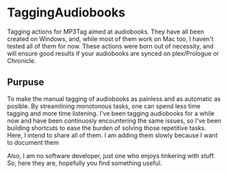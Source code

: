 # TaggingAudiobooks
Tagging actions for MP3Tag aimed at audiobooks. They have all been created on Windows, and, while most of them work on Mac too, I haven't tested all of them for now. These actions were born out of necessity, and will ensure good results if your audiobooks are synced on plex/Prologue or Chronicle. 


## **Purpuse**
To make the manual tagging of audiobooks as painless and as automatic as posible. By streamlining monotonous tasks, one can spend less time tagging and more time listening. I've been tagging audiobooks for a while now and have been continuosly encountering the same issues, so I've been building shortcuts to ease the burden of solving those repetitive tasks. Here, I intend to share all of them. I am adding them slowly because I want to document them

Also, I am no software developer, just one who enjoys tinkering with stuff. So, here they are, hopefully you find something useful.





